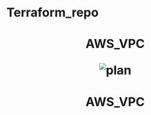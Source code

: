 # Terraform_repo

<h1 align="center">AWS_VPC

![plan](https://user-images.githubusercontent.com/26357600/185633379-f2fe0b1e-1a4c-474a-8fde-4685b8bd105c.png)</h1>

<h1 align="center">AWS_VPC</h1>


